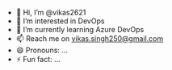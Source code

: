 - 👋 Hi, I’m @vikas2621
- 👀 I’m interested in DevOps
- 🌱 I’m currently learning Azure DevOps
- 📫 Reach me on vikas.singh250@gmail.com
- 😄 Pronouns: ...
- ⚡ Fun fact: ...

<!---
vikas2621/vikas2621 is a ✨ special ✨ repository because its `README.md` (this file) appears on your GitHub profile.
You can click the Preview link to take a look at your changes.
--->
